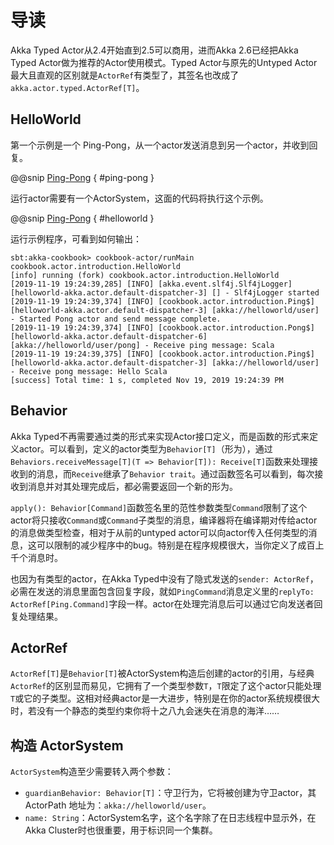 # 导读

Akka Typed Actor从2.4开始直到2.5可以商用，进而Akka 2.6已经把Akka Typed Actor做为推荐的Actor使用模式。Typed Actor与原先的Untyped Actor最大且直观的区别就是`ActorRef`有类型了，其签名也改成了`akka.actor.typed.ActorRef[T]`。

## HelloWorld

第一个示例是一个 Ping-Pong，从一个actor发送消息到另一个actor，并收到回复。

@@snip [Ping-Pong](../../../../cookbook-actor/src/main/scala/cookbook/actor/introduction/HelloWorld.scala) { #ping-pong }

运行actor需要有一个ActorSystem，这面的代码将执行这个示例。

@@snip [Ping-Pong](../../../../cookbook-actor/src/main/scala/cookbook/actor/introduction/HelloWorld.scala) { #helloworld }

运行示例程序，可看到如何输出：

```sbtshell
sbt:akka-cookbook> cookbook-actor/runMain cookbook.actor.introduction.HelloWorld
[info] running (fork) cookbook.actor.introduction.HelloWorld 
[2019-11-19 19:24:39,285] [INFO] [akka.event.slf4j.Slf4jLogger] [helloworld-akka.actor.default-dispatcher-3] [] - Slf4jLogger started
[2019-11-19 19:24:39,374] [INFO] [cookbook.actor.introduction.Ping$] [helloworld-akka.actor.default-dispatcher-3] [akka://helloworld/user] - Started Pong actor and send message complete.
[2019-11-19 19:24:39,374] [INFO] [cookbook.actor.introduction.Pong$] [helloworld-akka.actor.default-dispatcher-6] [akka://helloworld/user/pong] - Receive ping message: Scala
[2019-11-19 19:24:39,375] [INFO] [cookbook.actor.introduction.Ping$] [helloworld-akka.actor.default-dispatcher-3] [akka://helloworld/user] - Receive pong message: Hello Scala
[success] Total time: 1 s, completed Nov 19, 2019 19:24:39 PM
```

## Behavior

Akka Typed不再需要通过类的形式来实现Actor接口定义，而是函数的形式来定义actor。可以看到，定义的actor类型为`Behavior[T]`（形为），通过`Behaviors.receiveMessage[T](T => Behavior[T]): Receive[T]`函数来处理接收到的消息，而`Receive`继承了`Behavior trait`。通过函数签名可以看到，每次接收到消息并对其处理完成后，都必需要返回一个新的形为。

`apply(): Behavior[Command]`函数签名里的范性参数类型`Command`限制了这个actor将只接收`Command`或`Command`子类型的消息，编译器将在编译期对传给actor的消息做类型检查，相对于从前的untyped actor可以向actor传入任何类型的消息，这可以限制的减少程序中的bug。特别是在程序规模很大，当你定义了成百上千个消息时。

也因为有类型的actor，在Akka Typed中没有了隐式发送的`sender: ActorRef`，必需在发送的消息里面包含回复字段，就如`PingCommand`消息定义里的`replyTo: ActorRef[Ping.Command]`字段一样。actor在处理完消息后可以通过它向发送者回复处理结果。

## ActorRef

`ActorRef[T]`是`Behavior[T]`被ActorSystem构造后创建的actor的引用，与经典`ActorRef`的区别显而易见，它拥有了一个类型参数`T`，`T`限定了这个actor只能处理`T`或它的子类型。这相对经典actor是一大进步，特别是在你的actor系统规模很大时，若没有一个静态的类型约束你将十之八九会迷失在消息的海洋……

## 构造 ActorSystem

`ActorSystem`构造至少需要转入两个参数：

- `guardianBehavior: Behavior[T]`：守卫行为，它将被创建为守卫actor，其 ActorPath 地址为：`akka://helloworld/user`。
- `name: String`：ActorSystem名字，这个名字除了在日志线程中显示外，在Akka Cluster时也很重要，用于标识同一个集群。
